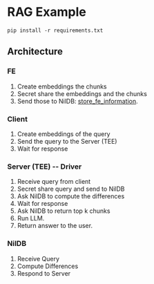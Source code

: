 # RAG Example

```shell
pip install -r requirements.txt
```

## Architecture

### FE
1. Create embeddings the chunks
2. Secret share the embeddings and the chunks
3. Send those to NilDB: [store_fe_information](./store.py).

### Client
1. Create embeddings of the query
2. Send the query to the Server (TEE)
3. Wait for response

### Server (TEE) -- Driver
1. Receive query from client
2. Secret share query and send to NilDB
3. Ask NilDB to compute the differences
4. Wait for response
5. Ask NilDB to return top k chunks
6. Run LLM.
7. Return answer to the user.

### NilDB
1. Receive Query
2. Compute Differences
3. Respond to Server
